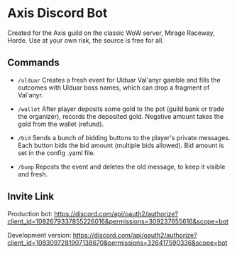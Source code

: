 # Axis Discord Bot

Created for the Axis guild on the classic WoW server, Mirage Raceway, Horde.
Use at your own risk, the source is free for all.

## Commands

* `/ulduar` Creates a fresh event for Ulduar Val'anyr gamble and fills the outcomes with Ulduar boss names, which can drop
a fragment of Val'anyr.

* `/wallet` After player deposits some gold to the pot (guild bank or trade the organizer), records the deposited gold.
  Negative amount takes the gold from the wallet (refund).

* `/bid` Sends a bunch of bidding buttons to the player's private messages. Each button bids the bid amount (multiple
  bids allowed). Bid amount is set in the config .yaml file.

* `/bump` Reposts the event and deletes the old message, to keep it visible and fresh.

## Invite Link

Production bot:
https://discord.com/api/oauth2/authorize?client_id=1082679337855226016&permissions=309237655616&scope=bot

Development version: 
https://discord.com/api/oauth2/authorize?client_id=1083097281907138670&permissions=326417590336&scope=bot
